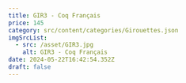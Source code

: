 ```yaml
---
title: GIR3 - Coq Français
price: 145
category: src/content/categories/Girouettes.json
imgSrcList:
  - src: /asset/GIR3.jpg
    alt: GIR3 - Coq Français
date: 2024-05-22T16:42:54.352Z
draft: false
---
```


